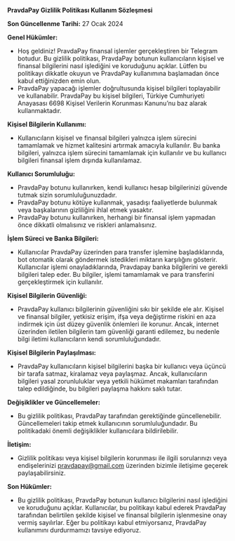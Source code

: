 ﻿**PravdaPay Gizlilik Politikası Kullanım Sözleşmesi**


**Son Güncellenme Tarihi:** 27 Ocak 2024

**Genel Hükümler:**

- Hoş geldiniz! PravdaPay finansal işlemler gerçekleştiren bir Telegram botudur. Bu gizlilik politikası, PravdaPay botunun kullanıcıların kişisel ve finansal bilgilerini nasıl işlediğini ve koruduğunu açıklar. Lütfen bu politikayı dikkatle okuyun ve PravdaPay kullanımına başlamadan önce kabul ettiğinizden emin olun.
- PravdaPay yapacağı işlemler doğrultusunda kişisel bilgileri toplayabilir ve kullanabilir. PravdaPay bu kişisel bilgileri, Türkiye Cumhuriyeti Anayasası 6698 Kişisel Verilerin Korunması Kanunu’nu baz alarak kullanmaktadır.  

**Kişisel Bilgilerin Kullanımı:**

- Kullanıcıların kişisel ve finansal bilgileri yalnızca işlem sürecini tamamlamak ve hizmet kalitesini artırmak amacıyla kullanılır. Bu banka bilgileri, yalnızca işlem sürecini tamamlamak için kullanılır ve bu kullanıcı bilgileri finansal işlem dışında kullanılamaz.

**Kullanıcı Sorumluluğu:**

- PravdaPay botunu kullanırken, kendi kullanıcı hesap bilgilerinizi güvende tutmak sizin sorumluluğunuzdadır.
- PravdaPay botunu kötüye kullanmak, yasadışı faaliyetlerde bulunmak veya başkalarının gizliliğini ihlal etmek yasaktır.
- PravdaPay botunu kullanırken, herhangi bir finansal işlem yapmadan önce dikkatli olmalısınız ve riskleri anlamalısınız.

**İşlem Süreci ve Banka Bilgileri:**

- Kullanıcılar PravdaPay üzerinden para transfer işlemine başladıklarında, bot otomatik olarak göndermek istedikleri miktarın karşılığını gösterir. Kullanıcılar işlemi onayladıklarında, Pravdapay banka bilgilerini ve gerekli bilgileri talep eder. Bu bilgiler, işlemi tamamlamak ve para transferini gerçekleştirmek için kullanılır.

**Kişisel Bilgilerin Güvenliği:**

- PravdaPay kullanıcı bilgilerinin güvenliğini sıkı bir şekilde ele alır. Kişisel ve finansal bilgiler, yetkisiz erişim, ifşa veya değiştirme riskini en aza indirmek için üst düzey güvenlik önlemleri ile korunur. Ancak, internet üzerinden iletilen bilgilerin tam güvenliği garanti edilemez, bu nedenle bilgi iletimi kullanıcıların kendi sorumluluğundadır.

**Kişisel Bilgilerin Paylaşılması:**

- PravdaPay kullanıcıların kişisel bilgilerini başka bir kullanıcı veya üçüncü bir tarafa satmaz, kiralamaz veya paylaşmaz. Ancak, kullanıcıların bilgileri yasal zorunluluklar veya yetkili hükümet makamları tarafından talep edildiğinde, bu bilgileri paylaşma hakkını saklı tutar.

**Değişiklikler ve Güncellemeler:**

- Bu gizlilik politikası, PravdaPay tarafından gerektiğinde güncellenebilir. Güncellemeleri takip etmek kullanıcının sorumluluğundadır. Bu politikadaki önemli değişiklikler kullanıcılara bildirilebilir.

**İletişim:**

- Gizlilik politikası veya kişisel bilgilerin korunması ile ilgili sorularınızı veya endişelerinizi <pravdapay@gmail.com> üzerinden bizimle iletişime geçerek paylaşabilirsiniz.

**Son Hükümler:**

- Bu gizlilik politikası, PravdaPay botunun kullanıcı bilgilerini nasıl işlediğini ve koruduğunu açıklar. Kullanıcılar, bu politikayı kabul ederek PravdaPay tarafından belirtilen şekilde kişisel ve finansal bilgilerin işlenmesine onay vermiş sayılırlar. Eğer bu politikayı kabul etmiyorsanız, PravdaPay kullanımını durdurmamızı tavsiye ediyoruz.
